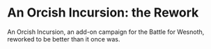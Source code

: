 # An Orcish Incursion: the Rework
 An Orcish Incursion, an add-on campaign for the Battle for Wesnoth, reworked to be better than it once was.
